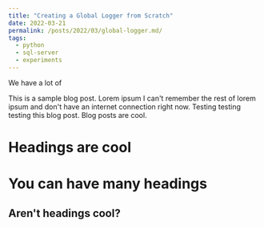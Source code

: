 ```yaml
---
title: "Creating a Global Logger from Scratch"
date: 2022-03-21
permalink: /posts/2022/03/global-logger.md/
tags:
  - python
  - sql-server
  - experiments
---
```


We have a lot of

This is a sample blog post. Lorem ipsum I can't remember the rest of lorem ipsum and don't have an internet connection right now. Testing testing testing this blog post. Blog posts are cool.

# Headings are cool

# You can have many headings

## Aren't headings cool?
